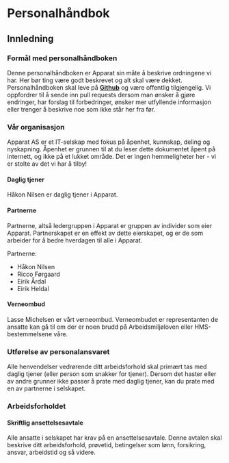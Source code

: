 # Personalhåndbok

## Innledning

### Formål med personalhåndboken

Denne personalhåndboken er Apparat sin måte å beskrive ordningene vi har.
Her bør ting være godt beskrevet og alt skal være dekket.
Personalhåndboken skal leve på [**Github**](https://github.com/apparatno/company/blob/master/personalhandbok.md) og være offentlig tilgjengelig.
Vi oppfordrer til å sende inn pull requests dersom man ønsker å gjøre endringer, har forslag til forbedringer,
ønsker mer utfyllende informasjon eller trenger å beskrive noe som ikke står her fra før.

### Vår organisasjon

Apparat AS er et IT-selskap med fokus på åpenhet, kunnskap, deling og nyskapning.
Åpenhet er grunnen til at du leser dette dokumentet åpent på internett, og ikke på et lukket område.
Det er ingen hemmeligheter her - vi er stolte av det vi har å tilby!

#### Daglig tjener

Håkon Nilsen er daglig tjener i Apparat.

#### Partnerne

Partnerne, altså ledergruppen i Apparat er gruppen av individer som eier Apparat. Partnerskapet er en effekt av dette eierskapet, og er de som arbeider for å bedre hverdagen til alle i Apparat.

Partnerne:

- Håkon Nilsen
- Ricco Førgaard
- Eirik Årdal
- Eirik Heldal

#### Verneombud

Lasse Michelsen er vårt verneombud.
Verneombudet er representanten de ansatte kan gå til om der er noen brudd på Arbeidsmiljøloven eller HMS-bestemmelsene våre.

### Utførelse av personalansvaret

Alle henvendelser vedrørende ditt arbeidsforhold skal primært tas med daglig tjener (eller person som snakker for tjener).
Dersom det haster eller av andre grunner ikke passer å prate med daglig tjener, kan du prate med en av partnerne i selskapet.

### Arbeidsforholdet

#### Skriftlig ansettelsesavtale

Alle ansatte i selskapet har krav på en ansettelsesavtale.
Denne avtalen skal beskrive ditt arbeidsforhold, prøvetid, betingelser som lønn, forsikring, ansvar, arbeidstid og så videre.
